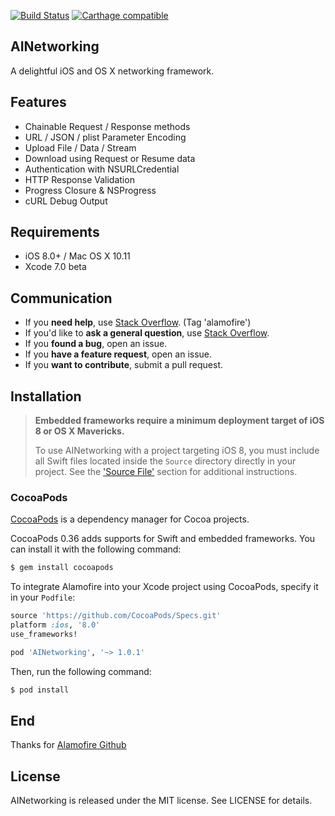 
[![Build Status](https://travis-ci.org/Alamofire/Alamofire.svg)](https://travis-ci.org/Alamofire/Alamofire)
[![Carthage compatible](https://img.shields.io/badge/Carthage-compatible-4BC51D.svg?style=flat)](https://github.com/Carthage/Carthage)


## AINetworking
A delightful iOS and OS X networking framework.

## Features

- Chainable Request / Response methods
- URL / JSON / plist Parameter Encoding
- Upload File / Data / Stream
- Download using Request or Resume data
- Authentication with NSURLCredential
- HTTP Response Validation
- Progress Closure & NSProgress
- cURL Debug Output

## Requirements

- iOS 8.0+ / Mac OS X 10.11
- Xcode 7.0 beta


## Communication

- If you **need help**, use [Stack Overflow](http://stackoverflow.com/questions/tagged/alamofire). (Tag 'alamofire')
- If you'd like to **ask a general question**, use [Stack Overflow](http://stackoverflow.com/questions/tagged/alamofire).
- If you **found a bug**, open an issue.
- If you **have a feature request**, open an issue.
- If you **want to contribute**, submit a pull request.

## Installation

> **Embedded frameworks require a minimum deployment target of iOS 8 or OS X Mavericks.**
>
> To use AINetworking with a project targeting iOS 8, you must include all Swift files located inside the `Source` directory directly in your project. See the ['Source File'](#source-file) section for additional instructions.

### CocoaPods

[CocoaPods](http://cocoapods.org) is a dependency manager for Cocoa projects.

CocoaPods 0.36 adds supports for Swift and embedded frameworks. You can install it with the following command:

```bash
$ gem install cocoapods
```

To integrate Alamofire into your Xcode project using CocoaPods, specify it in your `Podfile`:

```ruby
source 'https://github.com/CocoaPods/Specs.git'
platform :ios, '8.0'
use_frameworks!

pod 'AINetworking', '~> 1.0.1'

```

Then, run the following command:

```bash
$ pod install
```

## End
Thanks for [Alamofire Github](https://github.com/Alamofire)

## License

AINetworking is released under the MIT license. See LICENSE for details.


